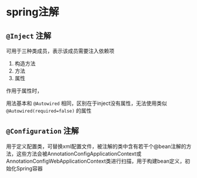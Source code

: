 # spring注解

##  `@Inject` 注解

可用于三种类成员，表示该成员需要注入依赖项

1. 构造方法
2. 方法
3. 属性

作用于属性时，

用法基本和 `@Autowired` 相同，区别在于inject没有属性，无法使用类似`@Autowired(required=false)` 的属性



##  `@Configuration` 注解

用于定义配置类，可替换xml配置文件，被注解的类中含有若干个@bean注解的方法，这些方法会被AnnotationConfigApplicationContext或AnnotationConfigWebApplicationContext类进行扫描，用于构建bean定义，初始化Spring容器
